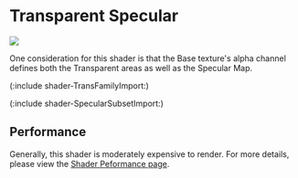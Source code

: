 Transparent Specular
====================


![](http://docwiki.hq.unity3d.com/uploads/Main/Shaders./Shader-TransSpec.png)  

One consideration for this shader is that the Base texture's alpha channel defines both the Transparent areas as well as the Specular Map.

(:include shader-TransFamilyImport:)

(:include shader-SpecularSubsetImport:)

Performance
-----------


Generally, this shader is moderately expensive to render.  For more details, please view the [Shader Peformance page](shader-performance.html).
